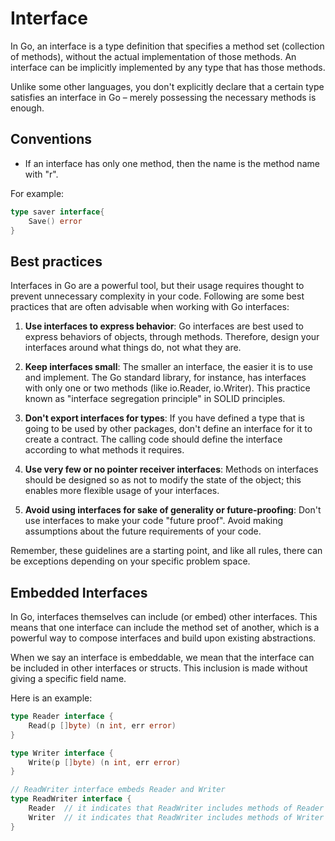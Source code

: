 # Interface
In Go, an interface is a type definition that specifies a method set (collection of methods), without the actual 
implementation of those methods. An interface can be implicitly implemented by any type that has those methods.

Unlike some other languages, you don't explicitly declare that a certain type satisfies an interface in Go – merely 
possessing the necessary methods is enough.

## Conventions
- If an interface has only one method, then the name is the method name with "r".

For example:
```go
type saver interface{
	Save() error
}
```

## Best practices
Interfaces in Go are a powerful tool, but their usage requires thought to prevent unnecessary complexity in your code. 
Following are some best practices that are often advisable when working with Go interfaces:

1. __Use interfaces to express behavior__: Go interfaces are best used to express behaviors of objects, through methods. 
Therefore, design your interfaces around what things do, not what they are.

2. __Keep interfaces small__: The smaller an interface, the easier it is to use and implement. The Go standard library,
for instance, has interfaces with only one or two methods (like io.Reader, io.Writer). This practice known as "interface
segregation principle" in SOLID principles.

3. __Don't export interfaces for types__: If you have defined a type that is going to be used by other packages, don't 
define an interface for it to create a contract. The calling code should define the interface according to what methods 
it requires.

4. __Use very few or no pointer receiver interfaces__: Methods on interfaces should be designed so as not to modify the 
state of the object; this enables more flexible usage of your interfaces.

5. __Avoid using interfaces for sake of generality or future-proofing__: Don't use interfaces to make your code 
"future proof". Avoid making assumptions about the future requirements of your code.

Remember, these guidelines are a starting point, and like all rules, there can be exceptions depending on your specific
problem space.

## Embedded Interfaces
In Go, interfaces themselves can include (or embed) other interfaces. This means that one interface can include the 
method set of another, which is a powerful way to compose interfaces and build upon existing abstractions.

When we say an interface is embeddable, we mean that the interface can be included in other interfaces or structs. 
This inclusion is made without giving a specific field name.

Here is an example:
```go
type Reader interface {
    Read(p []byte) (n int, err error)
}

type Writer interface {
    Write(p []byte) (n int, err error)
}

// ReadWriter interface embeds Reader and Writer
type ReadWriter interface {
    Reader  // it indicates that ReadWriter includes methods of Reader
    Writer  // it indicates that ReadWriter includes methods of Writer
}
```